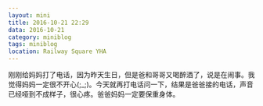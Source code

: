 ```yaml
---
layout: mini
title: 2016-10-21 22:29
data: 2016-10-21
category: miniblog
tags: miniblog
location: Railway Square YHA
---
```


刚刚给妈妈打了电话，因为昨天生日，但是爸和哥哥又喝醉酒了，说是在闹事。我觉得妈妈一定很不开心(;_;)。今天就再打电话问一下，结果是爸爸接的电话，声音已经哑到不成样子，很心疼。爸爸妈妈一定要保重身体。
